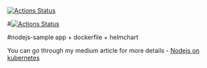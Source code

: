 [![Actions Status](https://github.com/IssaDiallo/helm-node/workflows/Test/badge.svg)](https://github.com/IssaDiallo/helm-node/actions)

#[![Actions Status](https://github.com/{user}/{repo}/workflows/{action}/badge.svg)](https://github.com/{user}/{repo}/actions)

#nodejs-sample app + dockerfile + helmchart

You can go through my medium article for more details - [Nodejs on kubernetes](https://medium.com/@cloudegl/run-node-js-app-using-kubernetes-helm-bb87747785a)
